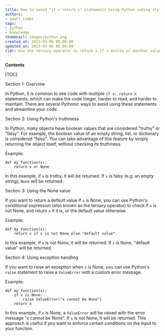 ```yaml
---
title: How to avoid "if x return x" statements using Python coding style?
authors:
- smart_coder
tags:
- python
- knowledge
thumbnail: images/python.png
created_at: 2023-03-06 00:00:00
updated_at: 2023-03-06 00:00:00
tldr: Use the ternary operator to return x if x exists or another value otherwise return x if x else default\_value.
---
```


**Contents**

[TOC]

Section 1: Overview

In Python, it is common to see code with multiple `if x: return x` statements, which can make the code longer, harder to read, and harder to maintain. There are several Pythonic ways to avoid using these statements and streamline your code.

Section 2: Using Python's truthiness

In Python, many objects have boolean values that are considered "truthy" or "falsy". For example, the boolean value of an empty string, list, or dictionary is considered "falsy". You can take advantage of this feature by simply returning the object itself, without checking its truthiness.

Example:

```
def my_function(x):
    return x or None
```

In this example, if `x` is truthy, it will be returned. If `x` is falsy (e.g. an empty string), `None` will be returned.

Section 3: Using the None value

If you want to return a default value if `x` is None, you can use Python's conditional expression (also known as the ternary operator) to check if `x` is not None, and return `x` if it is, or the default value otherwise.

Example:

```
def my_function(x):
    return x if x is not None else "default value"
```

In this example, if `x` is not None, it will be returned. If `x` is None, "default value" will be returned.

Section 4: Using exception handling

If you want to raise an exception when `x` is None, you can use Python's `raise` statement to raise a `ValueError` with a custom error message.

Example:

```
def my_function(x):
    if x is None:
        raise ValueError("x cannot be None")
    return x
```

In this example, if `x` is None, a `ValueError` will be raised with the error message "x cannot be None". If `x` is not None, it will be returned. This approach is useful if you want to enforce certain conditions on the input to your function.
